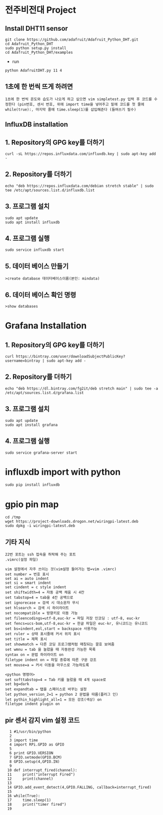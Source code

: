 # 전주비전대 Project 

## Install DHT11 sensor 
```
git clone https://github.com/adafruit/Adafruit_Python_DHT.git
cd Adafruit_Python_DHT
sudo python setup.py install
cd Adafruit_Python_DHT/examples 
```
  - run
  ```
  python AdafruitDHT.py 11 4 
  ```
## 1초에 한 번씩 뜨게 하려면
```
1초에 한 번씩 온도와 습도가 나오게 하고 싶으면 vim simpletest.py 입력 후 코드를 수정한다 (pin번호, 센서 번호, 위에 import time을 넣어주고 밑에 코드를 첫 줄에 while(true):, 마지막 줄에 time.sleep(1)를 삽입해준다 (들여쓰기 필수)
```
## InfluxDB installation

## 1. Repository의 GPG key를 더하기
```
curl -sL https://repos.influxdata.com/influxdb.key | sudo apt-key add -
```
## 2. Repository를 더하기
```
echo "deb https://repos.influxdata.com/debian stretch stable" | sudo tee /etc/apt/sources.list.d/influxdb.list
```
## 3. 프로그램 설치
```
sudo apt update
sudo apt install influxdb
```
## 4. 프로그램 실행
```
sudo service influxdb start
```
## 5. 데이터 베이스 만들기
```
>create database 데이터베이스이름(본인: mindata)
```
## 6. 데이터 베이스 확인 명령 
```
>show databases
```
# Grafana Installation

## 1. Repository의 GPG key를 더하기
```
curl https://bintray.com/user/downloadSubjectPublicKey?username=bintray | sudo apt-key add -
```
## 2. Repository를 더하기
```
echo "deb https://dl.bintray.com/fg2it/deb stretch main" | sudo tee -a /etc/apt/sources.list.d/grafana.list
```
## 3. 프로그램 설치
```
sudo apt update
sudo apt install grafana
```
## 4. 프로그램 실행
```
sudo service grafana-server start
```
# influxdb import with python
```
sudo pip install influxdb
```
# gpio pin map
```
cd /tmp
wget https://project-downloads.drogon.net/wiringpi-latest.deb
sudo dpkg -i wiringpi-latest.deb
```
## 기타 지식
```
22번 포트는 ssh 접속을 허락해 주는 포트
.vimrc(설정 파일)

vim 설정에서 자주 쓰이는 것(vim설정 들어가는 법=vim .vimrc)
set number = 번호 표시
set ai = auto indent
set si = smart indent
set cindent = c style indent
set shiftwidth=4 = 자동 공백 채움 시 4칸
set tabstop=4 = tab을 4칸 공백으로
set ignorecase = 검색 시 대소문자 무시
set hlsearch = 검색 시 하이라이트
set nocompatible = 방향키로 이동 가능
set fileencodings=utf-8,euc-kr = 파일 저장 인코딩 : utf-8, euc-kr
set fencs=ucs-bom,utf-8,euc-kr = 한글 파일은 euc-kr, 유니코드는 유니코드
set bs=indent,eol,start = backspace 사용가능
set ruler = 상태 표시줄에 커서 위치 표시
set title = 제목 표시
set showmatch = 다른 코딩 프로그램처럼 매칭되는 괄호 보여줌
set wmnu = tab 을 눌렀을 때 자동완성 가능한 목록
syntax on = 문법 하이라이트 on
filetype indent on = 파일 종류에 따른 구문 강조
set mouse=a = 커서 이동을 마우스로 가능하도록

<python 명령어>
set softtabstop=4 = Tab 키를 눌렀을 때 4개 space로
set bg=dark
set expandtab = 탭을 스페이스로 바꾸는 설정
let python_version_2=1 = python 2 문법을 따름(플러그 인)
let pythin_highlight_all=1 = 모든 강조(색상) on
filetype indent plugin on
```
## pir 센서 감지 vim 설정 코드
```
  1 #1/usr/bin/python
  2
  3 import time
  4 import RPi.GPIO as GPIO
  5
  6 print GPIO.VERSION
  7 GPIO.setmode(GPIO.BCM)
  8 GPIO.setup(4,GPIO.IN)
  9
 10 def interrupt_fired(channel):
 11     print("interrupt Fired")
 12     print(channel)
 13
 14 GPIO.add_event_detect(4,GPIO.FALLING, callback=interrupt_fired)
 15
 16 while(True):
 17     time.sleep(1)
 18     print("timer fired")
 19
```

